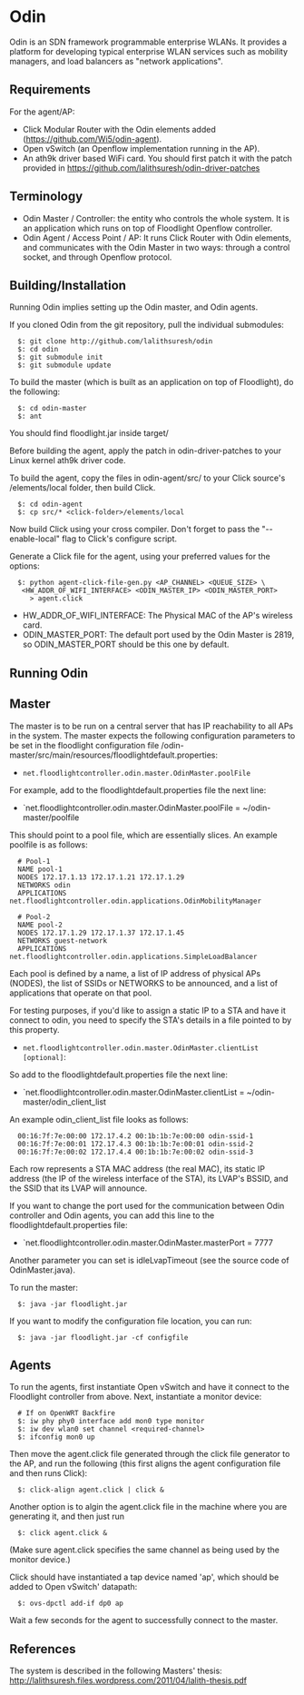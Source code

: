 Odin
====

Odin is an SDN framework programmable enterprise WLANs. It provides
a platform for developing typical enterprise WLAN services such as
mobility managers, and load balancers as "network applications".


Requirements
------------

For the agent/AP:

- Click Modular Router with the Odin elements added
(https://github.com/Wi5/odin-agent).
- Open vSwitch (an Openflow implementation running in the AP).
- An ath9k driver based WiFi card. You should first patch it with the
patch provided in https://github.com/lalithsuresh/odin-driver-patches


Terminology
-----------

- Odin Master / Controller: the entity who controls the whole system. It
is an application which runs on top of Floodlight Openflow controller.
- Odin Agent / Access Point / AP: It runs Click Router with Odin elements,
and communicates with the Odin Master in two ways: through a control socket,
and through Openflow protocol.


Building/Installation
---------------------

Running Odin implies setting up the Odin master, and Odin agents.

If you cloned Odin from the git repository, pull the individual submodules:

```
  $: git clone http://github.com/lalithsuresh/odin
  $: cd odin
  $: git submodule init
  $: git submodule update
```

To build the master (which is built as an application on top of Floodlight),
do the following:

```
  $: cd odin-master
  $: ant
```

You should find floodlight.jar inside target/

Before building the agent, apply the patch in odin-driver-patches to your
Linux kernel ath9k driver code.

To build the agent, copy the files in odin-agent/src/ to your Click source's
/elements/local folder, then build Click.

```
  $: cd odin-agent
  $: cp src/* <click-folder>/elements/local
```

Now build Click using your cross compiler. Don't forget to pass the 
"--enable-local" flag to Click's configure script.

Generate a Click file for the agent, using your preferred values for the
options:

```
  $: python agent-click-file-gen.py <AP_CHANNEL> <QUEUE_SIZE> \
   <HW_ADDR_OF_WIFI_INTERFACE> <ODIN_MASTER_IP> <ODIN_MASTER_PORT>
     > agent.click
```
- HW_ADDR_OF_WIFI_INTERFACE: The Physical MAC of the AP's wireless card.
- ODIN_MASTER_PORT: The default port used by the Odin Master is 2819, 
so ODIN_MASTER_PORT should be this one by default.

Running Odin
------------

Master
------

The master is to be run on a central server that has IP reachability to all
APs in the system.
The master expects the following configuration parameters to be set in the
floodlight configuration file 
/odin-master/src/main/resources/floodlightdefault.properties:

* `net.floodlightcontroller.odin.master.OdinMaster.poolFile`

For example, add to the floodlightdefault.properties file the next line:

* `net.floodlightcontroller.odin.master.OdinMaster.poolFile = ~/odin-master/poolfile

This should point to a pool file, which are essentially slices. An example
poolfile is as follows:

```
  # Pool-1
  NAME pool-1
  NODES 172.17.1.13 172.17.1.21 172.17.1.29
  NETWORKS odin
  APPLICATIONS net.floodlightcontroller.odin.applications.OdinMobilityManager

  # Pool-2
  NAME pool-2
  NODES 172.17.1.29 172.17.1.37 172.17.1.45
  NETWORKS guest-network
  APPLICATIONS net.floodlightcontroller.odin.applications.SimpleLoadBalancer
```

Each pool is defined by a name, a list of IP address of physical APs (NODES),
the list of SSIDs or NETWORKS to be announced, and a list of applications
that operate on that pool.

For testing purposes, if you'd like to assign a static IP to a STA
and have it connect to odin, you need to specify the STA's details in a file
pointed to by this property. 

* `net.floodlightcontroller.odin.master.OdinMaster.clientList [optional]`:

So add to the floodlightdefault.properties file the next line:

* `net.floodlightcontroller.odin.master.OdinMaster.clientList = ~/odin-master/odin_client_list


An example odin_client_list file looks as follows:

```
  00:16:7f:7e:00:00 172.17.4.2 00:1b:1b:7e:00:00 odin-ssid-1
  00:16:7f:7e:00:01 172.17.4.3 00:1b:1b:7e:00:01 odin-ssid-2
  00:16:7f:7e:00:02 172.17.4.4 00:1b:1b:7e:00:02 odin-ssid-3
```

Each row represents a STA MAC address (the real MAC), its static IP address
(the IP of the wireless interface of the STA), its LVAP's
BSSID, and the SSID that its LVAP will announce.

If you want to change the port used for the communication between Odin controller
and Odin agents, you can add this line to the floodlightdefault.properties file:

* `net.floodlightcontroller.odin.master.OdinMaster.masterPort = 7777

Another parameter you can set is idleLvapTimeout (see the source code of 
OdinMaster.java).


To run the master:

```
  $: java -jar floodlight.jar
```

If you want to modify the configuration file location, you can run:

```
  $: java -jar floodlight.jar -cf configfile
```

Agents
------

To run the agents, first instantiate Open vSwitch and have it connect to the
Floodlight controller from above. Next, instantiate a monitor device:

```
  # If on OpenWRT Backfire
  $: iw phy phy0 interface add mon0 type monitor
  $: iw dev wlan0 set channel <required-channel>
  $: ifconfig mon0 up
```

Then move the agent.click file generated through the click file generator to
the AP, and run the following (this first aligns the agent configuration file
and then runs Click):

```
  $: click-align agent.click | click &
```

Another option is to algin the agent.click file in the machine where you are
generating it, and then just run

```
  $: click agent.click &
```

(Make sure agent.click specifies the same channel as being used by the monitor
device.)

Click should have instantiated a tap device named 'ap', which should be added
to Open vSwitch' datapath:

```
  $: ovs-dpctl add-if dp0 ap
```

Wait a few seconds for the agent to successfully connect to the master.


References
----------

The system is described in the following Masters' thesis:
http://lalithsuresh.files.wordpress.com/2011/04/lalith-thesis.pdf

